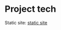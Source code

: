 # Project tech

Static site: [static site](https://stanbankras.github.io/dating-app-project/index.html)
